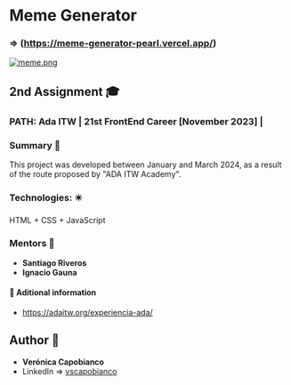# Meme Generator 
### => (https://meme-generator-pearl.vercel.app/)


[![meme.png](https://i.postimg.cc/GpcqL2Pb/meme.png)](https://postimg.cc/NKz1bQPn)


## 2nd Assignment :mortar_board:
### PATH: Ada ITW | 21st FrontEnd Career [November 2023] |


### Summary  :memo:
This project was developed between January and March 2024, as a result of the route proposed by "ADA ITW Academy". 


### Technologies: :eight_pointed_black_star:

HTML + CSS + JavaScript


### Mentors :raised_hands:
* **Santiago Riveros**
* **Ignacio Gauna**   

  
#### :round_pushpin: Aditional information 
* https://adaitw.org/experiencia-ada/  
  
  
## Author :woman:
* **Verónica Capobianco**
* LinkedIn => [vscapobianco](https://www.linkedin.com/in/vscapobianco/)
